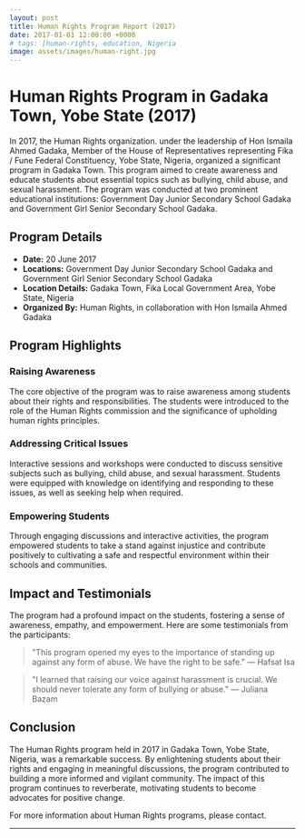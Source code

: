 ```yaml
---
layout: post
title: Human Rights Program Report (2017)
date: 2017-01-01 12:00:00 +0000
# tags: [human-rights, education, Nigeria
image: assets/images/human-right.jpg
---
```


# Human Rights Program in Gadaka Town, Yobe State (2017)

In 2017, the Human Rights organization. under the leadership of Hon Ismaila Ahmed Gadaka, Member of the House of Representatives representing Fika / Fune Federal Constituency, Yobe State, Nigeria, organized a significant program in Gadaka Town. This program aimed to create awareness and educate students about essential topics such as bullying, child abuse, and sexual harassment. The program was conducted at two prominent educational institutions: Government Day Junior Secondary School Gadaka and Government Girl Senior Secondary School Gadaka.

## Program Details

- **Date:** 20 June 2017
- **Locations:** Government Day Junior Secondary School Gadaka and Government Girl Senior Secondary School Gadaka
- **Location Details:** Gadaka Town, Fika Local Government Area, Yobe State, Nigeria
- **Organized By:** Human Rights, in collaboration with Hon Ismaila Ahmed Gadaka

## Program Highlights

### Raising Awareness

The core objective of the program was to raise awareness among students about their rights and responsibilities. The students were introduced to the role of the Human Rights commission and the significance of upholding human rights principles.

### Addressing Critical Issues

Interactive sessions and workshops were conducted to discuss sensitive subjects such as bullying, child abuse, and sexual harassment. Students were equipped with knowledge on identifying and responding to these issues, as well as seeking help when required.

### Empowering Students

Through engaging discussions and interactive activities, the program empowered students to take a stand against injustice and contribute positively to cultivating a safe and respectful environment within their schools and communities.

## Impact and Testimonials

The program had a profound impact on the students, fostering a sense of awareness, empathy, and empowerment. Here are some testimonials from the participants:

> "This program opened my eyes to the importance of standing up against any form of abuse. We have the right to be safe."
> — Hafsat Isa

> "I learned that raising our voice against harassment is crucial. We should never tolerate any form of bullying or abuse."
> — Juliana Bazam

## Conclusion

The Human Rights program held in 2017 in Gadaka Town, Yobe State, Nigeria, was a remarkable success. By enlightening students about their rights and engaging in meaningful discussions, the program contributed to building a more informed and vigilant community. The impact of this program continues to reverberate, motivating students to become advocates for positive change.

For more information about Human Rights programs, please contact.

---
